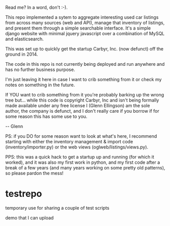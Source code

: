 
Read me? In a word, don't :-).

This repo implemented a sytem to aggregate interesting
used car listings from across many sources (web and API),
manage that inventory of listings, and present them
through a simple searchable interface. It's a simple
django website with minimal jquery javascript over a
combination of MySQL and elasticsearch.

This was set up to quickly get the startup Carbyr, Inc.
(now defunct) off the ground in 2014.

The code in this repo is not currently being deployed
and run anywhere and has no further business purpose.

I'm just leaving it here in case I want to crib something
from it or check my notes on something in the future.

If YOU want to crib something from it you're probably
barking up the wrong tree but... while this code is
copyright Carbyr, Inc and isn't being formally made
available under any free license I (Glenn Ellingson) am
the sole author, the company is defunct, and I don't really
care if you borrow if for some reason this has some use to
you.

-- Glenn

PS: if you DO for some reason want to look at what's
here, I recommend starting with either the inventory
management & import code (inventory/importer.py) or
the web views (oglweb/listings/views.py).

PPS: this was a quick hack to get a startup up and
running (for which it worked), and it was also my
first work in python, and my first code after a break
of a few years (and many years working on some pretty
old patterns), so please pardon the mess!

testrepo
========

temporary use for sharing a couple of test scripts

demo that I can upload